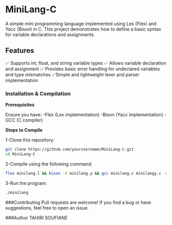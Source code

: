 # MiniLang-C

A simple mini programming language implemented using Lex (Flex) and Yacc (Bison) in C. 
This project demonstrates how to define a basic syntax for variable declarations and assignments.

## Features

✅ Supports int, float, and string variable types 
✅ Allows variable declaration and assignment 
✅ Provides basic error handling for undeclared variables and type mismatches 
✅Simple and lightweight lexer and parser implementation

### Installation & Compilation

**Prerequisites**

Ensure you have:
-Flex (Lex implementation)
-Bison (Yacc implementation)
-GCC (C compiler)

**Steps to Compile**

1-Clone this repository:
```bash
git clone https://github.com/yourusername/MiniLang-C.git
cd MiniLang-C
```
2-Compile using the following command:
```bash
flex minilang.l && bison -d minilang.y && gcc minilang.c minilangy.c -o minilang -lfl
```
3-Run the program:
```bash
./minilang
```
###Contributing
Pull requests are welcome! If you find a bug or have suggestions, feel free to open an issue.

###Author
TAHIRI SOUFIANE

